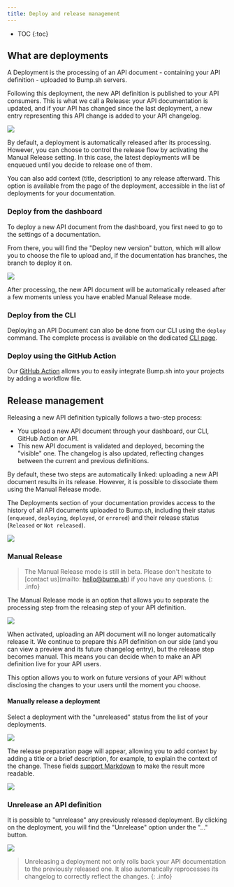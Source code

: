 ```yaml
---
title: Deploy and release management
---
```


- TOC
{:toc}

## What are deployments

A Deployment is the processing of an API document - containing your API definition - uploaded to Bump.sh servers.

Following this deployment, the new API definition is published to your API consumers. This is what we call a Release: your API documentation is updated, and if your API has changed since the last deployment, a new entry representing this API change is added to your API changelog.

![](/images/help/deployments-list.png)

By default, a deployment is automatically released after its processing. However, you can choose to control the release flow by activating the Manual Release setting. In this case, the latest deployments will be enqueued until you decide to release one of them.

You can also add context (title, description) to any release afterward. This option is available from the page of the deployment, accessible in the list of deployments for your documentation.

### Deploy from the dashboard

To deploy a new API document from the dashboard, you first need to go to the settings of a documentation.

From there, you will find the "Deploy new version" button, which will allow you to choose the file to upload and, if the documentation has branches, the branch to deploy it on.

![](/images/help/upload-document-quick.png)

After processing, the new API document will be automatically released after a few moments unless you have enabled Manual Release mode.

### Deploy from the CLI

Deploying an API Document can also be done from our CLI using the `deploy` command. The complete process is available on the dedicated [CLI page](/help/continuous-integration/cli/).

### Deploy using the GitHub Action

Our [GitHub Action](/help/continuous-integration/github-actions/) allows you to easily integrate Bump.sh into your projects by adding a workflow file.

## Release management

Releasing a new API definition typically follows a two-step process:
- You upload a new API document through your dashboard, our CLI, GitHub Action or API.
- This new API document is validated and deployed, becoming the "visible" one. The changelog is also updated, reflecting changes between the current and previous definitions.

By default, these two steps are automatically linked: uploading a new API document results in its release. However, it is possible to dissociate them using the Manual Release mode.

The Deployments section of your documentation provides access to the history of all API documents uploaded to Bump.sh, including their status (`enqueued`, `deploying`, `deployed`, or `errored`) and their release status (`Released` or `Not released`).

![](/images/help/deployments-list.png)

### Manual Release

>The Manual Release mode is still in beta. Please don't hesitate to [contact us](mailto: hello@bump.sh) if you have any questions.
{: .info}

The Manual Release mode is an option that allows you to separate the processing step from the releasing step of your API definition.

![](/images/help/manual-release-toggle.png)

When activated, uploading an API document will no longer automatically release it. We continue to prepare this API definition on our side (and you can view a preview and its future changelog entry), but the release step becomes manual. This means you can decide when to make an API definition live for your API users.

This option allows you to work on future versions of your API without disclosing the changes to your users until the moment you choose.

#### Manually release a deployment

Select a deployment with the "unreleased" status from the list of your deployments.

![](/images/help/deployments-list-not-released.png)

The release preparation page will appear, allowing you to add context by adding a title or a brief description, for example, to explain the context of the change. These fields [support Markdown](/help/enhance-documentation-content/markdown-support/) to make the result more readable.

![](/images/help/deployment-release-form.png)

### Unrelease an API definition

It is possible to "unrelease" any previously released deployment. By clicking on the deployment, you will find the "Unrelease" option under the "..." button.

![](/images/help/unrelease-button.png)

> Unreleasing a deployment not only rolls back your API documentation to the previously released one. It also automatically reprocesses its changelog to correctly reflect the changes.
{: .info}

